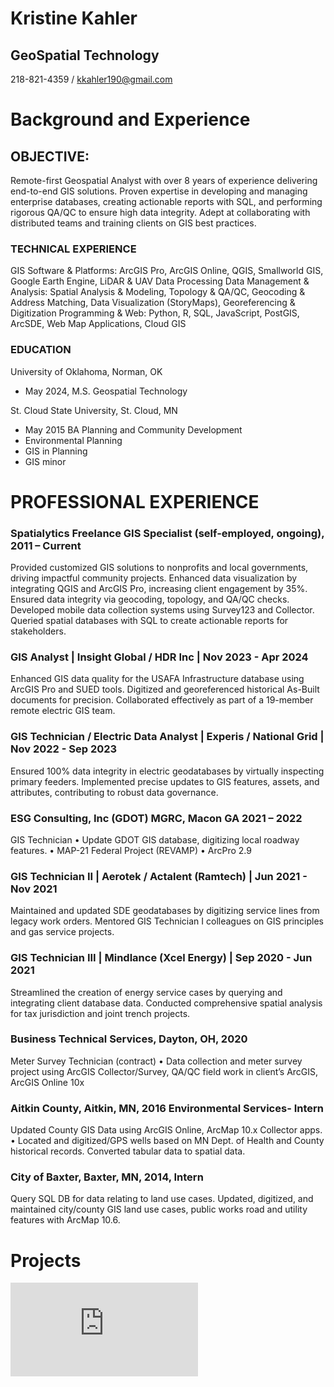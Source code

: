 # Kristine Kahler 
## GeoSpatial Technology 
218-821-4359 / kkahler190@gmail.com

# Background and Experience
## OBJECTIVE: 
Remote-first Geospatial Analyst with over 8 years of experience delivering end-to-end GIS solutions. Proven expertise in developing and managing enterprise databases, creating actionable reports with SQL, and performing rigorous QA/QC to ensure high data integrity. Adept at collaborating with distributed teams and training clients on GIS best practices.

### TECHNICAL EXPERIENCE
GIS Software & Platforms: ArcGIS Pro, ArcGIS Online, QGIS, Smallworld GIS, Google Earth Engine, LiDAR & UAV Data Processing
Data Management & Analysis: Spatial Analysis & Modeling, Topology & QA/QC, Geocoding & Address Matching, Data Visualization (StoryMaps), Georeferencing & Digitization
Programming & Web: Python, R, SQL, JavaScript, PostGIS, ArcSDE, Web Map Applications, Cloud GIS

### EDUCATION 
University of Oklahoma, Norman, OK 
- May 2024, M.S. Geospatial Technology
  
St. Cloud State University, St. Cloud, MN
- May 2015 BA Planning and Community Development
- Environmental Planning
- GIS in Planning
- GIS minor
  
# PROFESSIONAL EXPERIENCE

###  Spatialytics Freelance GIS Specialist (self-employed, ongoing), 2011 – Current 
Provided customized GIS solutions to nonprofits and local governments, driving impactful community projects.
Enhanced data visualization by integrating QGIS and ArcGIS Pro, increasing client engagement by 35%.
Ensured data integrity via geocoding, topology, and QA/QC checks.
Developed mobile data collection systems using Survey123 and Collector.
Queried spatial databases with SQL to create actionable reports for stakeholders.

###  GIS Analyst | Insight Global / HDR Inc | Nov 2023 - Apr 2024
Enhanced GIS data quality for the USAFA Infrastructure database using ArcGIS Pro and SUED tools.
Digitized and georeferenced historical As-Built documents for precision.
Collaborated effectively as part of a 19-member remote electric GIS team.

###  GIS Technician / Electric Data Analyst | Experis / National Grid | Nov 2022 - Sep 2023
Ensured 100% data integrity in electric geodatabases by virtually inspecting primary feeders.
Implemented precise updates to GIS features, assets, and attributes, contributing to robust data governance.

###  ESG Consulting, Inc (GDOT) MGRC, Macon GA 2021 – 2022
 GIS Technician • Update GDOT GIS database, digitizing local roadway features. • MAP-21 Federal Project (REVAMP) • ArcPro 2.9 
 
###  GIS Technician II | Aerotek / Actalent (Ramtech) | Jun 2021 - Nov 2021

Maintained and updated SDE geodatabases by digitizing service lines from legacy work orders.
Mentored GIS Technician I colleagues on GIS principles and gas service projects.

###  GIS Technician III | Mindlance (Xcel Energy) | Sep 2020 - Jun 2021
Streamlined the creation of energy service cases by querying and integrating client database data.
Conducted comprehensive spatial analysis for tax jurisdiction and joint trench projects.

###  Business Technical Services, Dayton, OH, 2020 
Meter Survey Technician (contract) • Data collection and meter survey project using ArcGIS Collector/Survey, QA/QC field work in client’s ArcGIS, ArcGIS Online 10x 

### Aitkin County, Aitkin, MN, 2016 Environmental Services- Intern 
 Updated County GIS Data using ArcGIS Online, ArcMap 10.x Collector apps. • Located and digitized/GPS wells based on MN Dept. of Health and County historical records. Converted tabular data to spatial data. 
### City of Baxter, Baxter, MN, 2014, Intern 
Query SQL DB for data relating to land use cases. Updated, digitized, and maintained city/county GIS land use cases, public works road and utility features with ArcMap 10.6.

# Projects
![Brainerd](https://github.com/KristineMK72/Kristine-Kahler/files/14337469/Layout.pdf)
